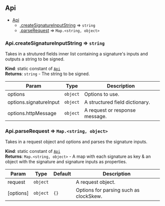 <a name="module_Api"></a>

## Api

* [Api](#module_Api)
    * [.createSignatureInputString](#module_Api.createSignatureInputString) ⇒ <code>string</code>
    * [.parseRequest](#module_Api.parseRequest) ⇒ <code>Map.&lt;string, object&gt;</code>

<a name="module_Api.createSignatureInputString"></a>

### Api.createSignatureInputString ⇒ <code>string</code>
Takes in a strutured fields inner list containing a signature's inputs
and outputs a string to be signed.

**Kind**: static constant of [<code>Api</code>](#module_Api)  
**Returns**: <code>string</code> - The string to be signed.  

| Param | Type | Description |
| --- | --- | --- |
| options | <code>object</code> | Options to use. |
| options.signatureInput | <code>object</code> | A structured field dictionary. |
| options.httpMessage | <code>object</code> | A request or response message. |

<a name="module_Api.parseRequest"></a>

### Api.parseRequest ⇒ <code>Map.&lt;string, object&gt;</code>
Takes in a request object and options and parses the signature inputs.

**Kind**: static constant of [<code>Api</code>](#module_Api)  
**Returns**: <code>Map.&lt;string, object&gt;</code> - A map with each signature as key & an object
  with the signature and signature inputs as properties.  

| Param | Type | Default | Description |
| --- | --- | --- | --- |
| request | <code>object</code> |  | A request object. |
| [options] | <code>object</code> | <code>{}</code> | Options for parsing such as clockSkew. |

